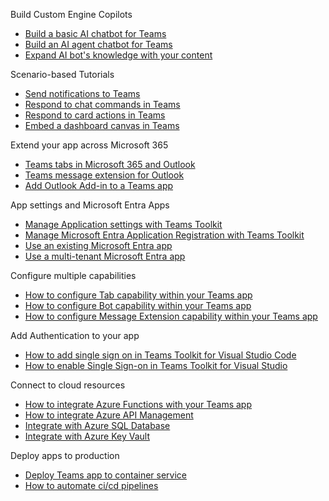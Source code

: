 Build Custom Engine Copilots
* [Build a basic AI chatbot for Teams](https://aka.ms/teamsfx-basic-ai-chatbot)
* [Build an AI agent chatbot for Teams](https://aka.ms/teamsfx-ai-agent)
* [Expand AI bot's knowledge with your content](https://aka.ms/teamsfx-rag-bot)

Scenario-based Tutorials
* [Send notifications to Teams](https://aka.ms/teamsfx-send-notification)
* [Respond to chat commands in Teams](https://aka.ms/teamsfx-create-command)
* [Respond to card actions in Teams](https://aka.ms/teamsfx-card-action-response)
* [Embed a dashboard canvas in Teams](https://aka.ms/teamsfx-dashboard-app)

Extend your app across Microsoft 365
* [Teams tabs in Microsoft 365 and Outlook](https://learn.microsoft.com/microsoftteams/platform/m365-apps/extend-m365-teams-personal-tab?tabs=manifest-teams-toolkit)
* [Teams message extension for Outlook](https://learn.microsoft.com/microsoftteams/platform/m365-apps/extend-m365-teams-message-extension?tabs=manifest-teams-toolkit)
* [Add  Outlook Add-in to a Teams app](https://learn.microsoft.com/microsoftteams/platform/m365-apps/combine-office-add-in-and-teams-app)

App settings and Microsoft Entra Apps
* [Manage Application settings with Teams Toolkit](https://aka.ms/teamsfx-add-appsettings)
* [Manage Microsoft Entra Application Registration with Teams Toolkit](https://aka.ms/teamsfx-aad-manifest)
* [Use an existing Microsoft Entra app](https://learn.microsoft.com/microsoftteams/platform/toolkit/use-existing-aad-app)
* [Use a multi-tenant Microsoft Entra app](https://github.com/OfficeDev/TeamsFx/wiki/Multi-tenancy-Support-for-Microsoft-Entra-app)

Configure multiple capabilities
* [How to configure Tab capability within your Teams app](https://aka.ms/teamsfx-add-tab)
* [How to configure Bot capability within your Teams app](https://aka.ms/teamsfx-add-bot)
* [How to configure Message Extension capability within your Teams app](https://aka.ms/teamsfx-add-message-extension)

Add Authentication to your app
* [How to add single sign on in Teams Toolkit for Visual Studio Code](https://aka.ms/teamsfx-add-sso)
* [How to enable Single Sign-on in Teams Toolkit for Visual Studio](https://github.com/OfficeDev/TeamsFx/wiki/How-to-enable-Single-Sign-on-in-Teams-Toolkit-for-Visual-Studio)

Connect to cloud resources
* [How to integrate Azure Functions with your Teams app](https://github.com/OfficeDev/TeamsFx/wiki/How-to-integrate-Azure-Functions-with-your-Teams-app)
* [How to integrate Azure API Management](https://aka.ms/teamsfx-add-azure-apim)
* [Integrate with Azure SQL Database](https://aka.ms/teamsfx-add-azure-sql)
* [Integrate with Azure Key Vault](https://aka.ms/teamsfx-add-azure-keyvault)	

Deploy apps to production
* [Deploy Teams app to container service](https://learn.microsoft.com/microsoftteams/platform/toolkit/deploy-teams-app-to-container-service)
* [How to automate ci/cd pipelines](https://aka.ms/teamsfx-add-cicd-new)
